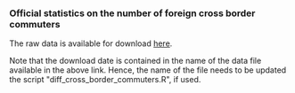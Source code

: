 ### Official statistics on the number of foreign cross border commuters

The raw data is available for download [here](https://www.bfs.admin.ch/bfs/de/home/statistiken/arbeit-erwerb/erhebungen/ggs.assetdetail.15864921.html).

Note that the download date is contained in the name of the data file available in the above link.
Hence, the name of the file needs to be updated the script "diff_cross_border_commuters.R", if used.

